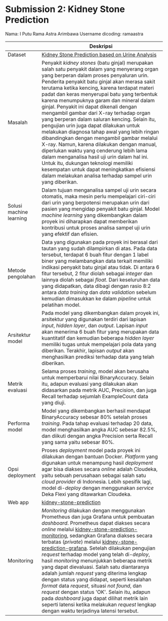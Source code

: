 # Submission 2: Kidney Stone Prediction

Nama: I Putu Rama Astra Arimbawa
Username dicoding: ramaastra

| | Deskripsi |
| ----------- | ----------- |
| Dataset | [Kidney Stone Prediction based on Urine Analysis](https://www.kaggle.com/datasets/vuppalaadithyasairam/kidney-stone-prediction-based-on-urine-analysis) |
| Masalah | Penyakit _kidney stones_ (batu ginjal) merupakan salah satu penyakit dalam yang menyerang organ yang berperan dalam proses penyaluran urin. Penderita penyakit batu ginjal akan merasa sakit terutama ketika kencing, karena terdapat materi padat dan keras menyerupai batu yang terbentuk karena menumpuknya garam dan mineral dalam ginjal. Penyakit ini dapat dikenali dengan mengambil gambar dari X-ray terhadap organ yang berperan dalam saluran kencing. Selain itu, pengujian urin juga dapat dilakukan untuk melakukan diagnosa tahap awal yang lebih ringan dibandingkan dengan mengambil gambar melalui X-ray. Namun, karena dilakukan dengan manual, diperlukan waktu yang cenderung lebih lama dalam menganalisa hasil uji urin dalam hal ini. Untuk itu, dukungan teknologi memiliki kesempatan untuk dapat meningkatkan efisiensi dalam melakukan analisa terhadap sampel urin yang diberikan. |
| Solusi machine learning | Dalam tujuan menganalisa sampel uji urin secara otomatis, maka mesin perlu mempelajari ciri-ciri dari urin yang berpotensi merupakan urin dari pasien yang mengidap penyakit batu ginjal. Model _machine learning_ yang dikembangkan dalam proyek ini diharapkan dapat memberikan kontribusi untuk proses analisa sampel uji urin yang efektif dan efisien. |
| Metode pengolahan | Data yang digunakan pada proyek ini berasal dari tautan yang sudah dilampirkan di atas. Pada data tersebut, terdapat 6 buah fitur dengan 1 label biner yang melambangkan data terkait memiliki indikasi penyakit batu ginjal atau tidak. Di antara 6 fitur tersebut, 2 fitur diolah sebagai _integer_ dan lainnya diolah sebagai _float_. Dari keseluruhan data yang didapatkan, data dibagi dengan rasio 8:2 antara _data training_ dan _data validation_ sebelum kemudian dimasukkan ke dalam _pipeline_ untuk pelatihan model.  |
| Arsitektur model | Pada model yang dikembangkan dalam proyek ini, arsitektur yang digunakan terdiri dari lapisan _input_, _hidden layer_, dan _output_. Lapisan _input_ akan menerima 6 buah fitur yang merupakan data kuantitatif dan kemudian beberapa _hidden layer_ memiliki tugas untuk mempelajari pola data yang diberikan. Terakhir, lapisan _output_ akan menghasilkan prediksi terhadap data yang telah diberikan. |
| Metrik evaluasi | Selama proses _training_, model akan berusaha untuk memperbarui nilai BinaryAccuracy. Selain itu, adapun evaluasi yang dilakukan akan didasarkan pada metrik AUC, Precision, dan juga Recall terhadap sejumlah ExampleCount data yang diuji. |
| Performa model | Model yang dikembangkan berhasil mendapat BinaryAccuracy sebesar 80% setelah proses _training_. Pada tahap evaluasi terhadap 20 data, model menghasilkan angka AUC sebesar 82.5%, dan diikuti dengan angka Precision serta Recall yang sama yaitu sebesar 80%.  |
| Opsi deployment | Proses _deployment_ model pada proyek ini dilakukan dengan bantuan Docker. _Platform_ yang digunakan untuk menampung hasil _deployment_ agar bisa diakses secara _online_ adalah Cloudeka, yaitu sebuah perusahaan sebagai salah satu _cloud provider_ di Indonesia. Lebih spesifik lagi, model di-_deploy_ dengan menggunakan _service_ Deka Flexi yang ditawarkan Cloudeka. |
| Web app | [kidney-stone-prediction](http://103.190.215.112:8501/v1/models/kidney-stone-prediction/metadata) |
| Monitoring | _Monitoring_ dilakukan dengan menggunakan Prometheus dan juga Grafana untuk pembuatan _dashboard_. Prometheus dapat diakses secara _online_ melalui [kidney-stone-prediction-monitoring](http://103.190.215.112:9090), sedangkan Grafana diakses secara terbatas (_private_) melalui [kidney-stone-prediction-grafana](http://103.190.215.112:3000). Setelah dilakukan pengujian _request_ terhadap model yang telah di-_deploy_, hasil _monitoring_ menunjukkan beberapa metrik yang dapat dievaluasi. Salah satu diantaranya adalah jumlah _request_ yang diterima lengkap dengan status yang didapat, seperti kesalahan _format_ data _request_, situasi _not found_, dan _request_ dengan status 'OK'. Selain itu, adapun pada _dashboard_ juga dapat dilihat metrik lain seperti latensi ketika melakukan _request_ lengkap dengan waktu terjadinya latensi tersebut. |
